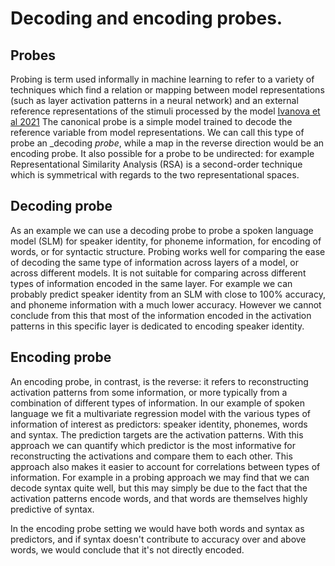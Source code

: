 # Decoding and encoding probes.

## Probes

Probing is term used informally in machine learning to refer to a variety of techniques which find a relation or mapping between model representations (such as layer activation patterns in a neural network) and an external reference representations of the stimuli processed by the model [Ivanova et al 2021](https://arxiv.org/abs/2104.08197) The canonical probe is a simple model trained to decode the reference variable from model representations. We can call this type of probe an _decoding _probe_, while a map in the reverse direction would be an encoding probe. It also possible for a probe to be undirected: for example Representational Similarity Analysis (RSA) is a second-order technique which is symmetrical with regards to the two representational spaces.

## Decoding probe
As an example we can use a decoding probe to probe a spoken language model (SLM) for speaker identity, for phoneme information, for encoding of words, or for syntactic structure. Probing works well for comparing the ease of decoding the same type of information across layers of a model, or across different models. It is not suitable for comparing across different types of information encoded in the same layer. For example we can probably predict speaker identity from an SLM with close to 100% accuracy, and phoneme information with a much lower accuracy. However we cannot conclude from this that most of the information encoded in the activation patterns in this specific layer is dedicated to encoding speaker identity.

## Encoding probe 

An encoding probe, in contrast, is the reverse: it refers to reconstructing activation patterns from some information, or more typically from a combination of different types of information. In our example of spoken language we fit a multivariate regression model with the various types of information of interest as predictors: speaker identity, phonemes, words and syntax. The prediction targets are the activation patterns. With this approach we can quantify which predictor is the most informative for reconstructing the activations and compare them to each other. This approach also makes it easier to account for correlations between types of information. For example in a probing approach we may find that we can decode syntax quite well, but this may simply be due to the fact that the activation patterns encode words, and that words are themselves highly predictive of syntax.

In the encoding probe setting we would have both words and syntax as predictors, and if syntax doesn't contribute to accuracy over and above words, we would conclude that it's not directly encoded.
